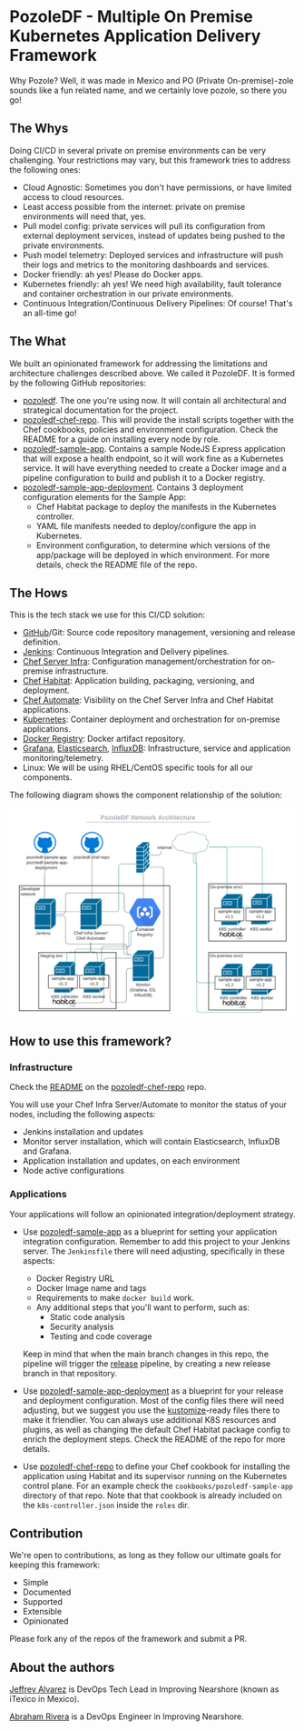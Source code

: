 # PozoleDF - Multiple On Premise Kubernetes Application Delivery Framework

Why Pozole? Well, it was made in Mexico and PO (Private On-premise)-zole sounds like a fun related name,
and we certainly love pozole, so there you go!

## The Whys

Doing CI/CD in several private on premise environments can be very challenging.
Your restrictions may vary, but this framework tries to address the following ones:

- Cloud Agnostic: Sometimes you don't have permissions, or have limited access to cloud resources.
- Least access possible from the internet: private on premise environments will need that, yes.
- Pull model config: private services will pull its configuration from external deployment
  services, instead of updates being pushed to the private environments.
- Push model telemetry: Deployed services and infrastructure will push their logs and metrics to the
  monitoring dashboards and services.
- Docker friendly: ah yes! Please do Docker apps.
- Kubernetes friendly: ah yes! We need high availability, fault tolerance and container orchestration
  in our private environments.
- Continuous Integration/Continuous Delivery Pipelines: Of course! That's an all-time go!

## The What

We built an opinionated framework for addressing the limitations and architecture challenges
described above. We called it PozoleDF. It is formed by the following GitHub repositories:

- [pozoledf](https://github.com/kuritsu/pozoledf). The one you're using now. It will contain all
  architectural and strategical documentation for the project.
- [pozoledf-chef-repo](https://github.com/kuritsu/pozoledf-chef-repo). This will provide the install
  scripts together with the Chef cookbooks, policies and environment configuration. Check the README
  for a guide on installing every node by role.
- [pozoledf-sample-app](https://github.com/kuritsu/pozoledf-sample-app). Contains a sample NodeJS
  Express application that will expose a health endpoint, so it will work fine as a Kubernetes
  service. It will have everything needed to create a Docker image and a pipeline configuration to
  build and publish it to a Docker registry.
- [pozoledf-sample-app-deployment](https://github.com/kuritsu/pozoledf-sample-app-deployment). Contains
  3 deployment configuration elements for the Sample App:
  - Chef Habitat package to deploy the manifests in the Kubernetes controller.
  - YAML file manifests needed to deploy/configure the app in Kubernetes.
  - Environment configuration, to determine which versions of the app/package will be deployed
    in which environment. For more details, check the README file of the repo.

## The Hows

This is the tech stack we use for this CI/CD solution:

- [GitHub](https://github.com)/Git: Source code repository management, versioning and release definition.
- [Jenkins](https://www.jenkins.io): Continuous Integration and Delivery pipelines.
- [Chef Server Infra](https://www.chef.io/products/chef-infra): Configuration management/orchestration for on-premise infrastructure.
- [Chef Habitat](https://www.chef.io/products/chef-habitat): Application building, packaging, versioning, and deployment.
- [Chef Automate](https://www.chef.io/products/chef-automate): Visibility on the Chef Server Infra and Chef Habitat applications.
- [Kubernetes](https://kubernetes.io): Container deployment and orchestration for on-premise applications.
- [Docker Registry](https://docs.docker.com/registry/): Docker artifact repository.
- [Grafana](https://grafana.com/), [Elasticsearch](https://www.elastic.co/elasticsearch/), [InfluxDB](https://www.influxdata.com/): Infrastructure, service and application monitoring/telemetry.
- Linux: We will be using RHEL/CentOS specific tools for all our components.

The following diagram shows the component relationship of the solution:

![Network Architecture](network-architecture.png?raw=true "Network Architecture")

## How to use this framework?

### Infrastructure

Check the [README](https://github.com/kuritsu/pozoledf-chef-repo/blob/main/README.md) on the
[pozoledf-chef-repo](https://github.com/kuritsu/pozoledf-chef-repo) repo.

You will use your Chef Infra Server/Automate to monitor the status of your nodes,
including the following aspects:
- Jenkins installation and updates
- Monitor server installation, which will contain Elasticsearch, InfluxDB and Grafana.
- Application installation and updates, on each environment
- Node active configurations

### Applications

Your applications will follow an opinionated integration/deployment strategy.

- Use [pozoledf-sample-app](https://github.com/kuritsu/pozoledf-sample-app) as a blueprint for setting
  your application integration configuration. Remember to add this project to your Jenkins server.
  The `Jenkinsfile` there will need adjusting, specifically in these aspects:
  - Docker Registry URL
  - Docker Image name and tags
  - Requirements to make `docker build` work.
  - Any additional steps that you'll want to perform, such as:
    - Static code analysis
    - Security analysis
    - Testing and code coverage

  Keep in mind that when the main branch changes in this repo, the pipeline will trigger the
[release](https://github.com/kuritsu/pozoledf-sample-app-deployment) pipeline,
by creating a new release branch in that repository.
- Use [pozoledf-sample-app-deployment](https://github.com/kuritsu/pozoledf-sample-app-deployment)
  as a blueprint for your release and deployment configuration. Most of the config files there will
  need adjusting, but we suggest you use the [kustomize](https://kustomize.io)-ready files there
  to make it friendlier. You can always use additional K8S resources and plugins, as well
  as changing the default Chef Habitat package config to enrich the deployment steps. Check the README of the repo
  for more details.
- Use [pozoledf-chef-repo](https://github.com/kuritsu/pozoledf-chef-repo) to define your
  Chef cookbook for installing the application using Habitat and its supervisor running on the Kubernetes control plane. For an example check the `cookbooks/pozoledf-sample-app` directory of that repo. Note that that cookbook is already included on the `k8s-controller.json` inside the `roles` dir.

## Contribution

We're open to contributions, as long as they follow our ultimate goals for keeping this framework:
- Simple
- Documented
- Supported
- Extensible
- Opinionated

Please fork any of the repos of the framework and submit a PR.

## About the authors

[Jeffrey Alvarez](https://github.com/kuritsu) is DevOps Tech Lead in Improving Nearshore (known as iTexico in Mexico).

[Abraham Rivera](https://github.com/sapiens83) is a DevOps Engineer in Improving Nearshore.
